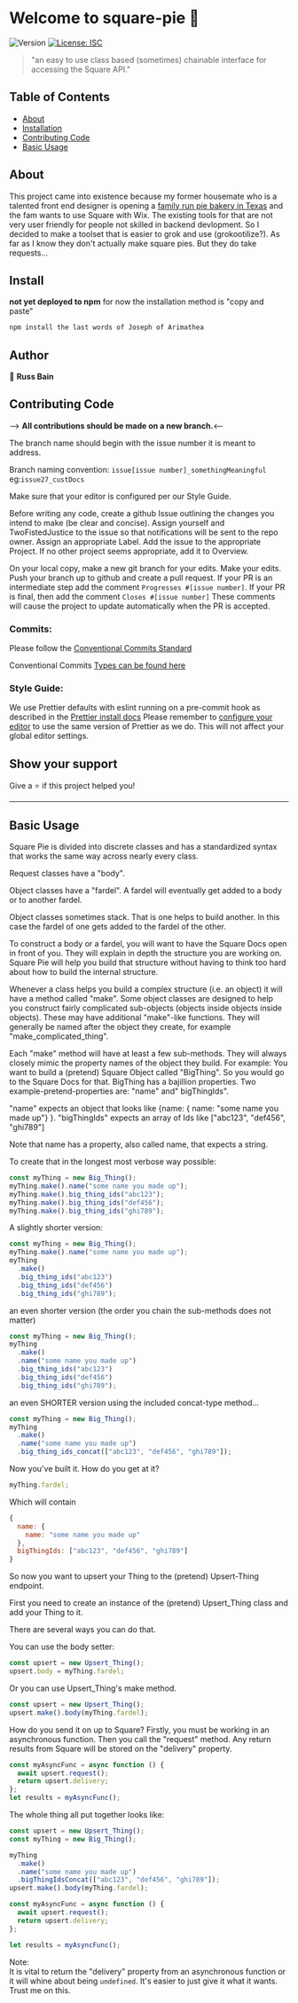 # Welcome to square-pie 👋

![Version](https://img.shields.io/badge/version-1.0.0--alpha-red.svg?cacheSeconds=2592000)
[![License: ISC](https://img.shields.io/badge/License-ISC-yellow.svg)](#)

> "an easy to use class based (sometimes) chainable interface for accessing the Square API."

## Table of Contents

- [About](#about)
- [Installation](#install)
- [Contributing Code](#contributing-code)
- [Basic Usage](#basic-usage)

## About

This project came into existence because my former housemate who is a talented front end designer is opening a
[family run pie bakery in Texas](https://www.pievilleusa.com/) and the fam wants to use Square with Wix.
The existing tools for that are not very user friendly for people not skilled in backend devlopment. So I
decided to make a toolset that is easier to grok and use (grokootilize?). As far as I know they don't actually
make square pies. But they do take requests...

## Install

**not yet deployed to npm**
for now the installation method is "copy and paste"

```sh
npm install the last words of Joseph of Arimathea
```

## Author

👤 **Russ Bain**

## Contributing Code

--> **All contributions should be made on a new branch.**<--

The branch name should begin with the issue number it is meant to address.

Branch naming convention: `issue[issue number]_somethingMeaningful` eg:`issue27_custDocs`

Make sure that your editor is configured per our Style Guide.

Before writing any code, create a github Issue outlining the changes you intend to make (be clear and concise). Assign yourself
and TwoFistedJustice to the issue so that notifications will be sent to the repo owner. Assign an appropriate Label. Add the
issue to the appropriate Project. If no other project seems appropriate, add it to Overview.

On your local copy, make a new git branch for your edits. Make your edits. Push your branch up to github and create a pull request.
If your PR is an intermediate step add the comment `Progresses #[issue number]`. If your PR is final, then add the comment
`Closes #[issue number]` These comments will cause the project to update automatically when the PR is accepted.

### Commits:

Please follow the [Conventional Commits Standard](https://www.conventionalcommits.org/en/v1.0.0/)

Conventional Commits [Types can be found here](https://github.com/commitizen/conventional-commit-types/blob/master/index.json)

### Style Guide:

We use Prettier defaults with eslint running on a pre-commit hook as described in the
[Prettier install docs](https://prettier.io/docs/en/install.html) Please remember to [configure your editor](https://prettier.io/docs/en/editors.html)
to use the same version of Prettier as we do. This will not affect your global editor settings.

## Show your support

Give a ⭐️ if this project helped you!

---

## Basic Usage

Square Pie is divided into discrete classes and has a standardized syntax that works the same way across nearly every class.

Request classes have a "body".

Object classes have a "fardel". A fardel will eventually get added to a body or to another fardel.

Object classes sometimes stack. That is one helps to build another. In this case the fardel of one gets added to the fardel of the other.

To construct a body or a fardel, you will want to have the Square Docs open in front of you. They will explain in depth the structure you are working on.
Square Pie will help you build that structure without having to think too hard about how to build the internal structure.

Whenever a class helps you build a complex structure (i.e. an object) it will have a method called "make". Some object classes are designed to help you
construct fairly complicated sub-objects (objects inside objects inside objects). These may have additional "make"-like functions. They will generally be
named after the object they create, for example "make_complicated_thing".

Each "make" method will have at least a few sub-methods. They will always closely mimic the property names of the object they build. For example:
You want to build a (pretend) Square Object called "BigThing". So you would go to the Square Docs for that.
BigThing has a bajillion properties. Two example-pretend-properties are: "name" and" bigThingIds".

"name" expects an object that looks like {name: { name: "some name you made up"} }.
"bigThingIds" expects an array of Ids like ["abc123", "def456", "ghi789"]

Note that name has a property, also called name, that expects a string.

To create that in the longest most verbose way possible:

```js
const myThing = new Big_Thing();
myThing.make().name("some name you made up");
myThing.make().big_thing_ids("abc123");
myThing.make().big_thing_ids("def456");
myThing.make().big_thing_ids("ghi789");
```

A slightly shorter version:

```js
const myThing = new Big_Thing();
myThing.make().name("some name you made up");
myThing
  .make()
  .big_thing_ids("abc123")
  .big_thing_ids("def456")
  .big_thing_ids("ghi789");
```

an even shorter version (the order you chain the sub-methods does not matter)

```js
const myThing = new Big_Thing();
myThing
  .make()
  .name("some name you made up")
  .big_thing_ids("abc123")
  .big_thing_ids("def456")
  .big_thing_ids("ghi789");
```

an even SHORTER version using the included concat-type method...

```js
const myThing = new Big_Thing();
myThing
  .make()
  .name("some name you made up")
  .big_thing_ids_concat(["abc123", "def456", "ghi789"]);
```

Now you've built it. How do you get at it?

```js
myThing.fardel;
```

Which will contain

```js
{
  name: {
    name: "some name you made up"
  },
  bigThingIds: ["abc123", "def456", "ghi789"]
}

```

So now you want to upsert your Thing to the (pretend) Upsert-Thing endpoint.

First you need to create an instance of the (pretend) Upsert_Thing class and add your Thing to it.

There are several ways you can do that.

You can use the body setter:

```js
const upsert = new Upsert_Thing();
upsert.body = myThing.fardel;
```

Or you can use Upsert_Thing's make method.

```js
const upsert = new Upsert_Thing();
upsert.make().body(myThing.fardel);
```

How do you send it on up to Square? Firstly, you must be working in an asynchronous function.
Then you call the "request" method. Any return results from Square will be stored on the "delivery"
property.

```js
const myAsyncFunc = async function () {
  await upsert.request();
  return upsert.delivery;
};
let results = myAsyncFunc();
```

The whole thing all put together looks like:

```js
const upsert = new Upsert_Thing();
const myThing = new Big_Thing();

myThing
  .make()
  .name("some name you made up")
  .bigThingIdsConcat(["abc123", "def456", "ghi789"]);
upsert.make().body(myThing.fardel);

const myAsyncFunc = async function () {
  await upsert.request();
  return upsert.delivery;
};

let results = myAsyncFunc();
```

Note:  
It is vital to return the "delivery" property from an asynchronous function or it will whine about being `undefined`.
It's easier to just give it what it wants. Trust me on this.
